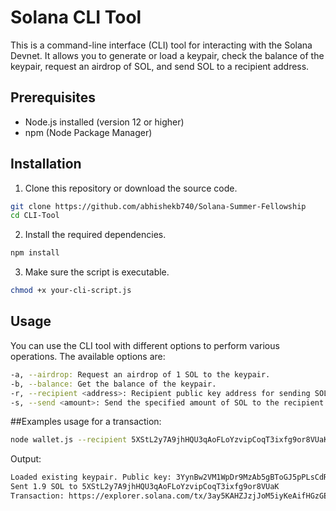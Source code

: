 # Solana CLI Tool

This is a command-line interface (CLI) tool for interacting with the Solana Devnet. It allows you to generate or load a keypair, check the balance of the keypair, request an airdrop of SOL, and send SOL to a recipient address.

## Prerequisites

- Node.js installed (version 12 or higher)
- npm (Node Package Manager)

## Installation

1. Clone this repository or download the source code.

```sh
git clone https://github.com/abhishekb740/Solana-Summer-Fellowship
cd CLI-Tool
```

2. Install the required dependencies.
```sh
npm install
```

3. Make sure the script is executable.
```sh
chmod +x your-cli-script.js
```

## Usage
You can use the CLI tool with different options to perform various operations. The available options are:
```sh
-a, --airdrop: Request an airdrop of 1 SOL to the keypair.
-b, --balance: Get the balance of the keypair.
-r, --recipient <address>: Recipient public key address for sending SOL.
-s, --send <amount>: Send the specified amount of SOL to the recipient.
```

##Examples usage for a transaction:

```sh
node wallet.js --recipient 5XStL2y7A9jhHQU3qAoFLoYzvipCoqT3ixfg9or8VUaK --send 1.9
```
Output:
```sh
Loaded existing keypair. Public key: 3YynBw2VM1WpDr9MzAb5gBToGJ5pPLsCdRT1aYe5Z6UC
Sent 1.9 SOL to 5XStL2y7A9jhHQU3qAoFLoYzvipCoqT3ixfg9or8VUaK
Transaction: https://explorer.solana.com/tx/3ay5KAHZJzjJoM5iyKeAifHGzGEcrJruzjufkrSSx2AGCsUNumabMJMmDYWfdHdsgrWipAfFpnscTP2462f8XUxf?cluster=devnet
```
